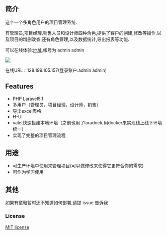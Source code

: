 ## 简介
这个一个多角色用户的项目管理系统.

有管理员,项目经理,销售人员和设计师四种角色,提供了客户的创建,修改等操作,以及项目的增删改查,还有角色管理,以及数据统计,导出报表等功能.

可以在线体验:[地址](128.199.105.157),帐号为 admin admin

![](http://i2.buimg.com/4851/58a819af65fc4bf7.png)

在线URL：128.199.105.157(登录账户:admin admin)

##  Features

- PHP Laravel5.1
- 多用户（管理员，项目经理，设计师，销售）
- 导出excel表格
- H-UI
- valet快速搭建本地环境（之前也用了laradock,用docker来实现线上线下环境统一）
- 实现了完整的项目管理流程

## 用途

- 可生产环境中使用来管理项目(可以做修改来使得它更符合你的需求)
- 可作为学习使用

## 其他
如果有童鞋暂时还不知道如何部署,请提 issue 告诉我

### License
 [MIT license](http://opensource.org/licenses/MIT)
